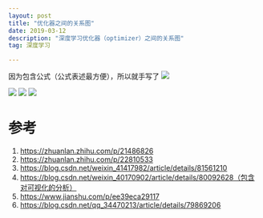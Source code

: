 ```yaml
---
layout: post
title: "优化器之间的关系图"
date: 2019-03-12
description: "深度学习优化器（optimizer）之间的关系图"
tag: 深度学习

---
```


因为包含公式（公式表述最方便），所以就手写了
<img src="/images/posts/optimizer.jpg">

![](https://img-blog.csdn.net/20180426130002689)
![](https://img-blog.csdn.net/20180426113728916)
![](https://img-blog.csdn.net/20180425221525155)


# 参考
1. https://zhuanlan.zhihu.com/p/21486826
2. https://zhuanlan.zhihu.com/p/22810533
3. https://blog.csdn.net/weixin_41417982/article/details/81561210
4. https://blog.csdn.net/weixin_40170902/article/details/80092628（包含对可视化的分析）
1. https://www.jianshu.com/p/ee39eca29117
1. https://blog.csdn.net/qq_34470213/article/details/79869206